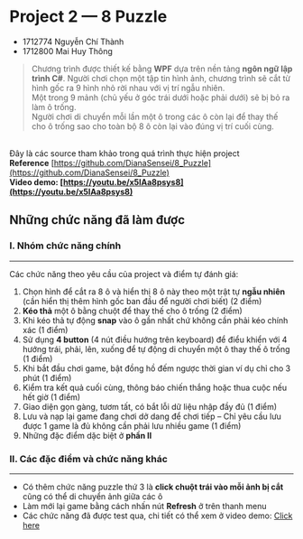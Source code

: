# **Project 2 — 8 Puzzle**
* 1712774 Nguyễn Chí Thành
* 1712800 Mai Huy Thông
> Chương trình được thiết kế bằng **WPF** dựa trên nền tảng **ngôn ngữ lập trình C#**. Người chơi chọn một tập tin hình ảnh, chương trình sẽ cắt từ hình gốc ra 9 hình nhỏ rời nhau với vị trí ngẫu nhiên.<br>
Một trong 9 mảnh (chủ yếu ở góc trái dưới hoặc phải dưới) sẽ bị bỏ ra làm ô trống.<br>
Người chơi di chuyển mỗi lần một ô trong các ô còn lại để thay thế cho ô trống sao cho toàn bộ 8 ô còn lại vào đúng vị trí cuối cùng.

<br> Đây là các source tham khảo trong quá trình thực hiện project
<br> **Reference** [https://github.com/DianaSensei/8_Puzzle](https://github.com/DianaSensei/8_Puzzle) 
<br> **Video demo: [https://youtu.be/x5IAa8psys8](https://youtu.be/x5IAa8psys8)**

## **Những chức năng đã làm được**

### **I. Nhóm chức năng chính** 
----
Các chức năng theo yêu cầu của project và điểm tự đánh giá:
1. Chọn hình để cắt ra 8 ô và hiển thị 8 ô này theo một trật tự **ngẫu nhiên** (cần hiển thị thêm hình gốc ban đầu để người chơi biết) (2 điểm)
2. **Kéo thả** một ô bằng chuột để thay thế cho ô trống (2 điểm)
3. Khi kéo thả tự động **snap** vào ô gần nhất chứ không cần phải kéo chính xác (1 điểm)
4. Sử dụng **4 button** (4 nút điều hướng trên keyboard) để điểu khiển với 4 hướng trái, phải, lên, xuống để tự động di chuyển một ô thay thế ô trống (1 điểm)
5. Khi bắt đầu chơi game, bật đồng hồ đếm ngược thời gian ví dụ chỉ cho 3 phút (1 điểm)
6. Kiểm tra kết quả cuối cùng, thông báo chiến thắng hoặc thua cuộc nếu hết giờ (1 điểm)
7. Giao diện gọn gàng, tươm tất, có bắt lỗi dữ liệu nhập đầy đủ (1 điểm)
8. Lưu và nạp lại game đang chơi dở dang để chơi tiếp – Chỉ yêu cầu lưu được 1 game là đủ không cần phải lưu nhiều game (1 điểm)
9. Những đặc điểm dặc biệt ở **phần II**

### **II. Các đặc điểm và chức năng khác**
----
* Có thêm chức năng puzzle thứ 3 là **click chuột trái vào mỗi ảnh bị cắt** cũng có thể di chuyển ảnh giữa các ô
* Làm mới lại game bằng cách nhấn nút **Refresh** ở trên thanh menu
* Các chức năng đã được test qua, chi tiết có thể xem ở video demo: [Click here](https://youtu.be/x5IAa8psys8)